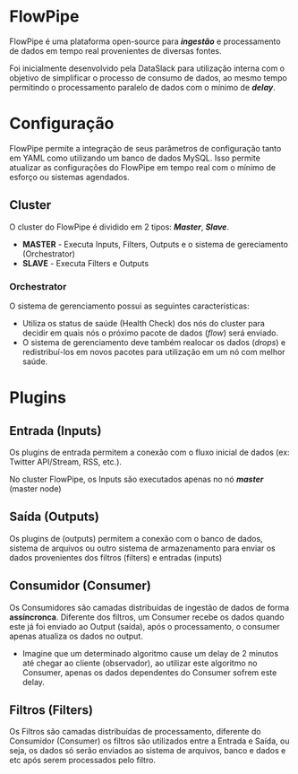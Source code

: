 # FlowPipe
FlowPipe é uma plataforma open-source para ***ingestão***
e processamento de dados em tempo real provenientes de diversas fontes.

Foi inicialmente desenvolvido pela DataSlack para 
utilização interna com o objetivo de simplificar o
processo de consumo de dados, ao mesmo tempo
permitindo o processamento paralelo de dados com o 
mínimo de ***delay***.


# Configuração

FlowPipe permite a integração de seus parâmetros de configuração
tanto em YAML como utilizando um banco de dados MySQL. Isso permite atualizar as configurações
do FlowPipe em tempo real com o mínimo de esforço ou sistemas agendados.

## Cluster
O cluster do FlowPipe é dividido em 2 tipos: ***Master***,
***Slave***.

- **MASTER** - Executa Inputs, Filters, Outputs e o sistema de gereciamento (Orchestrator)
- **SLAVE** - Executa Filters e Outputs

### Orchestrator
O sistema de gerenciamento possui as seguintes características:

- Utiliza os status de saúde (Health Check) dos nós do cluster
para decidir em quais nós o próximo pacote de dados (*flow*) será enviado.
- O sistema de gerenciamento deve também realocar os
dados (*drops*) e redistribuí-los em novos pacotes para utilização em um nó com
melhor saúde.


# Plugins

## Entrada (Inputs)
Os plugins de entrada permitem a conexão com o fluxo
inicial de dados (ex: Twitter API/Stream, RSS, etc.).

No cluster FlowPipe, os Inputs são executados apenas no nó
***master*** (master node)

## Saída (Outputs)
Os plugins de  (outputs) permitem a conexão com o banco de dados, sistema de arquivos ou outro sistema de armazenamento
para enviar os dados provenientes
dos filtros (filters) e entradas (inputs)

## Consumidor (Consumer)
Os Consumidores são camadas distribuídas de ingestão de dados de forma **assíncronca**. Diferente dos
filtros, um Consumer recebe os dados quando este
já foi enviado ao Output (saída), após o processamento, o consumer apenas atualiza os dados no output.

- Imagine que um determinado algoritmo cause um delay de 2 minutos até
chegar ao cliente (observador), ao utilizar este algoritmo no Consumer, apenas os dados dependentes do Consumer sofrem este delay.

## Filtros (Filters)
Os Filtros são camadas distribuídas de processamento, diferente do Consumidor (Consumer) os filtros são utilizados entre a Entrada e Saída, ou seja, 
os dados só serão enviados ao sistema de arquivos, banco e dados e etc após serem processados pelo filtro.
